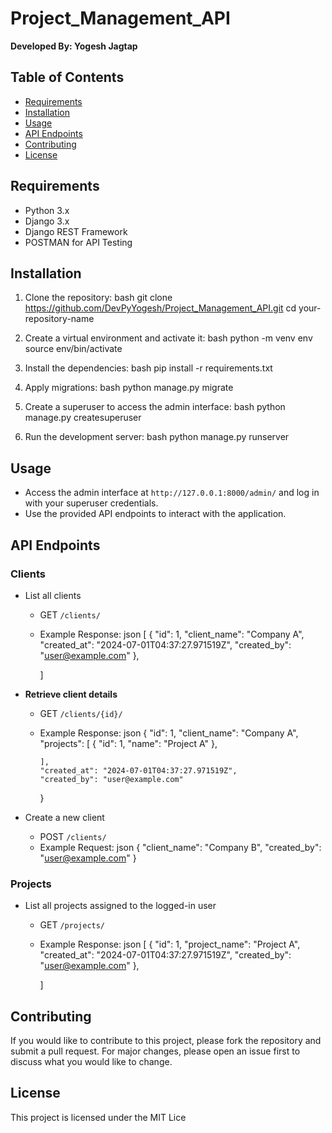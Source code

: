 # Project_Management_API
**Developed By: Yogesh Jagtap**
## Table of Contents

- [Requirements](#requirements)
- [Installation](#installation)
- [Usage](#usage)
- [API Endpoints](#api-endpoints)
- [Contributing](#contributing)
- [License](#license)

## Requirements

- Python 3.x
- Django 3.x
- Django REST Framework
- POSTMAN for API Testing

## Installation

1. Clone the repository:
    bash
    git clone https://github.com/DevPyYogesh/Project_Management_API.git
    cd your-repository-name
    

2. Create a virtual environment and activate it:
    bash
    python -m venv env
    source env/bin/activate
    

3. Install the dependencies:
    bash
    pip install -r requirements.txt
    

4. Apply migrations:
    bash
    python manage.py migrate
    

5. Create a superuser to access the admin interface:
    bash
    python manage.py createsuperuser
    

6. Run the development server:
    bash
    python manage.py runserver
    

## Usage

- Access the admin interface at `http://127.0.0.1:8000/admin/` and log in with your superuser credentials.
- Use the provided API endpoints to interact with the application.

## API Endpoints

### Clients

- List all clients
  - GET `/clients/`
  - Example Response:
    json
    [
        {
            "id": 1,
            "client_name": "Company A",
            "created_at": "2024-07-01T04:37:27.971519Z",
            "created_by": "user@example.com"
        },
        
    ]
    

- **Retrieve client details**
  - GET `/clients/{id}/`
  - Example Response:
    json
    {
        "id": 1,
        "client_name": "Company A",
        "projects": [
            {
                "id": 1,
                "name": "Project A"
            },
            
        ],
        "created_at": "2024-07-01T04:37:27.971519Z",
        "created_by": "user@example.com"
    }
    

- Create a new client
  - POST `/clients/`
  - Example Request:
    json
    {
        "client_name": "Company B",
        "created_by": "user@example.com"
    }
    

### Projects

- List all projects assigned to the logged-in user
  - GET `/projects/`
  - Example Response:
    json
    [
        {
            "id": 1,
            "project_name": "Project A",
            "created_at": "2024-07-01T04:37:27.971519Z",
            "created_by": "user@example.com"
        },
        
    ]
    

## Contributing

If you would like to contribute to this project, please fork the repository and submit a pull request. For major changes,
please open an issue first to discuss what you would like to change.

## License

This project is licensed under the MIT Lice
